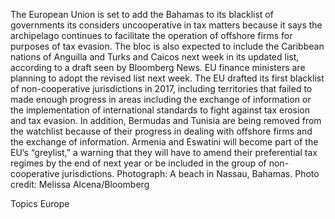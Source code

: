 The European Union is set to add the Bahamas to its blacklist of governments its considers uncooperative in tax matters because it says the archipelago continues to facilitate the operation of offshore firms for purposes of tax evasion.
The bloc is also expected to include the Caribbean nations of Anguilla and Turks and Caicos next week in its updated list, according to a draft seen by Bloomberg News. EU finance ministers are planning to adopt the revised list next week.
The EU drafted its first blacklist of non-cooperative jurisdictions in 2017, including territories that failed to made enough progress in areas including the exchange of information or the implementation of international standards to fight against tax erosion and tax evasion.
In addition, Bermudas and Tunisia are being removed from the watchlist because of their progress in dealing with offshore firms and the exchange of information.
Armenia and Eswatini will become part of the EU’s “greylist,” a warning that they will have to amend their preferential tax regimes by the end of next year or be included in the group of non-cooperative jurisdictions.
Photograph: A beach in Nassau, Bahamas. Photo credit: Melissa Alcena/Bloomberg

Topics
Europe
